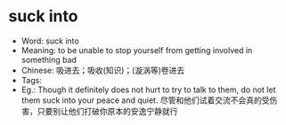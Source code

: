 # suck into

- Word: suck into
- Meaning: to be unable to stop yourself from getting involved in something bad
- Chinese: 吸进去；吸收(知识)；(漩涡等)卷进去
- Tags: 
- Eg.: Though it definitely does not hurt to try to talk to them, do not let them suck into your peace and quiet. 尽管和他们试着交流不会真的受伤害，只要别让他们打破你原本的安逸宁静就行
